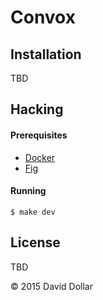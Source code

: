 # Convox

## Installation

TBD

## Hacking

#### Prerequisites

* [Docker](https://docs.docker.com/installation/)
* [Fig](http://www.fig.sh/install.html)

#### Running

```
$ make dev
```

## License

TBD

&copy; 2015 David Dollar

